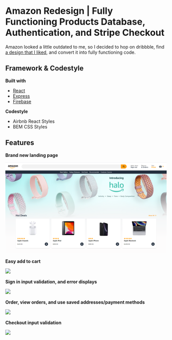 # Amazon Redesign | Fully Functioning Products Database, Authentication, and Stripe Checkout
Amazon looked a little outdated to me, so I decided to hop on dribbble, find [a design that I liked](https://dribbble.com/shots/10197061-Amazon-App-Redesign), and convert it into fully functioning code.

## Framework & Codestyle
<b>Built with</b>
- [React](https://reactjs.org/)
- [Express](https://expressjs.com/)
- [Firebase](https://firebase.google.com/)

<b>Codestyle</b>
- Airbnb React Styles
- BEM CSS Styles

## Features
<b> Brand new landing page </b>

![](https://github.com/ahmmohs/amazon-redesign/blob/master/brandNewLanding.png?raw=true)

<b> Easy add to cart </b>

![](https://i.gyazo.com/60c18885ed262f8feb6d3cc2ab245f85.gif)

<b> Sign in input validation, and error displays </b>

![](https://i.gyazo.com/41f500acafc65c09910cb5a03ef1db69.gif)

<b> Order, view orders, and use saved addresses/payment methods </b>

![](https://i.gyazo.com/050c138b87c07b242f800577f45046d9.gif)

<b> Checkout input validation </b>

![](https://i.gyazo.com/12ac588aa075601e75c0b46f37a6cc1f.gif)
